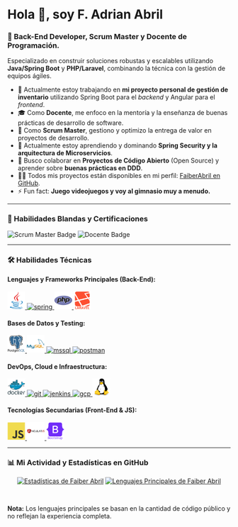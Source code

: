 # Hola 👋, soy F. Adrian Abril

### 🚀 Back-End Developer, Scrum Master y Docente de Programación.

Especializado en construir soluciones robustas y escalables utilizando **Java/Spring Boot** y **PHP/Laravel**, combinando la técnica con la gestión de equipos ágiles.


- 🔭 Actualmente estoy trabajando en **mi proyecto personal de gestión de inventario** utilizando Spring Boot para el *backend* y Angular para el *frontend*.
- 🎓 Como **Docente**, me enfoco en la mentoría y la enseñanza de buenas prácticas de desarrollo de software.
- 🎯 Como **Scrum Master**, gestiono y optimizo la entrega de valor en proyectos de desarrollo.
- 🌱 Actualmente estoy aprendiendo y dominando **Spring Security y la arquitectura de Microservicios**.
- 👯 Busco colaborar en **Proyectos de Código Abierto** (Open Source) y aprender sobre **buenas prácticas en DDD**.
- 👨‍💻 Todos mis proyectos están disponibles en mi perfil: [FaiberAbril en GitHub](https://github.com/FaiberAbril).
- ⚡ Fun fact: **Juego videojuegos y voy al gimnasio muy a menudo.**

---

### 🌟 Habilidades Blandas y Certificaciones

<p align="left">
    <img src="https://img.shields.io/badge/Scrum%20Master-007FFF?style=for-the-badge&logo=scrumalliance&logoColor=white" alt="Scrum Master Badge" />
    <img src="https://img.shields.io/badge/Mentor%20&%20Docente-00A86B?style=for-the-badge&logo=academia&logoColor=white" alt="Docente Badge" />
</p>

---

### 🛠️ Habilidades Técnicas

<h4 align="left">Lenguajes y Frameworks Principales (Back-End):</h4>
<p align="left"> 
    <a href="https://www.java.com" target="_blank" rel="noreferrer"> <img src="https://raw.githubusercontent.com/devicons/devicon/master/icons/java/java-original.svg" alt="java" width="40" height="40"/> </a> 
    <a href="https://spring.io/" target="_blank" rel="noreferrer"> <img src="https://www.vectorlogo.zone/logos/springio/springio-icon.svg" alt="spring" width="40" height="40"/> </a>
    <a href="https://www.php.net" target="_blank" rel="noreferrer"> <img src="https://raw.githubusercontent.com/devicons/devicon/master/icons/php/php-original.svg" alt="php" width="40" height="40"/> </a> 
    <a href="https://laravel.com/" target="_blank" rel="noreferrer"> <img src="https://raw.githubusercontent.com/devicons/devicon/master/icons/laravel/laravel-plain-wordmark.svg" alt="laravel" width="40" height="40"/> </a>
</p>

<h4 align="left">Bases de Datos y Testing:</h4>
<p align="left"> 
    <a href="https://www.postgresql.org" target="_blank" rel="noreferrer"> <img src="https://raw.githubusercontent.com/devicons/devicon/master/icons/postgresql/postgresql-original-wordmark.svg" alt="postgresql" width="40" height="40"/> </a> 
    <a href="https://www.mysql.com/" target="_blank" rel="noreferrer"> <img src="https://raw.githubusercontent.com/devicons/devicon/master/icons/mysql/mysql-original-wordmark.svg" alt="mysql" width="40" height="40"/> </a>
    <a href="https://www.microsoft.com/en-us/sql-server" target="_blank" rel="noreferrer"> <img src="https://www.svgrepo.com/show/303229/microsoft-sql-server-logo.svg" alt="mssql" width="40" height="40"/> </a>
    <a href="https://postman.com" target="_blank" rel="noreferrer"> <img src="https://www.vectorlogo.zone/logos/getpostman/getpostman-icon.svg" alt="postman" width="40" height="40"/> </a> 
</p>

<h4 align="left">DevOps, Cloud e Infraestructura:</h4>
<p align="left"> 
    <a href="https://www.docker.com/" target="_blank" rel="noreferrer"> <img src="https://raw.githubusercontent.com/devicons/devicon/master/icons/docker/docker-original-wordmark.svg" alt="docker" width="40" height="40"/> </a> 
    <a href="https://git-scm.com/" target="_blank" rel="noreferrer"> <img src="https://www.vectorlogo.zone/logos/git-scm/git-scm-icon.svg" alt="git" width="40" height="40"/> </a> 
    <a href="https://www.jenkins.io" target="_blank" rel="noreferrer"> <img src="https://www.vectorlogo.zone/logos/jenkins/jenkins-icon.svg" alt="jenkins" width="40" height="40"/> </a>
    <a href="https://cloud.google.com" target="_blank" rel="noreferrer"> <img src="https://www.vectorlogo.zone/logos/google_cloud/google_cloud-icon.svg" alt="gcp" width="40" height="40"/> </a>
    <a href="https://www.linux.org/" target="_blank" rel="noreferrer"> <img src="https://raw.githubusercontent.com/devicons/devicon/master/icons/linux/linux-original.svg" alt="linux" width="40" height="40"/> </a> 
</p>

<h4 align="left">Tecnologías Secundarias (Front-End & JS):</h4>
<p align="left">
    <a href="https://developer.mozilla.org/en-US/docs/Web/JavaScript" target="_blank" rel="noreferrer"> <img src="https://raw.githubusercontent.com/devicons/devicon/master/icons/javascript/javascript-original.svg" alt="javascript" width="40" height="40"/> </a>
    <a href="https://angular.io" target="_blank" rel="noreferrer"> <img src="https://raw.githubusercontent.com/devicons/devicon/master/icons/angularjs/angularjs-original-wordmark.svg" alt="angularjs" width="40" height="40"/> </a> 
    <a href="https://getbootstrap.com" target="_blank" rel="noreferrer"> <img src="https://raw.githubusercontent.com/devicons/devicon/master/icons/bootstrap/bootstrap-plain-wordmark.svg" alt="bootstrap" width="40" height="40"/> </a>
</p>


---

### 📊 Mi Actividad y Estadísticas en GitHub

<p align="center">
    <a href="https://github.com/FaiberAbril/github-readme-stats"><img alt="Estadísticas de Faiber Abril" src="https://github-readme-stats.vercel.app/api?username=FaiberAbril&show_icons=true&count_private=true&theme=react&hide_border=true&bg_color=0D1117" /></a>
    <a href="https://github.com/FaiberAbril/github-readme-stats"><img alt="Lenguajes Principales de Faiber Abril" src="https://github-readme-stats.vercel.app/api/top-langs/?username=FaiberAbril&langs_count=8&count_private=true&layout=compact&theme=react&hide_border=true&bg_color=0D1117" /></a>
</p>
<br>

**Nota:** Los lenguajes principales se basan en la cantidad de código público y no reflejan la experiencia completa.




